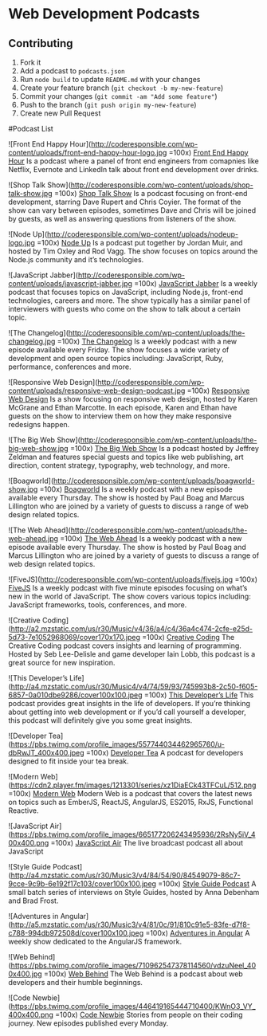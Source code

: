 # Web Development Podcasts

## Contributing 
1. Fork it
2. Add a podcast to `podcasts.json`
3. Run `node build` to update `README.md` with your changes
4. Create your feature branch (`git checkout -b my-new-feature`)
5. Commit your changes (`git commit -am "Add some feature"`)
6. Push to the branch (`git push origin my-new-feature`)
7. Create new Pull Request

#Podcast List

![Front End Happy Hour](http://coderesponsible.com/wp-content/uploads/front-end-happy-hour-logo.jpg =100x)
    [Front End Happy Hour](http://frontendhappyhour.com/)
Is a podcast where a panel of front end engineers from comapnies like Netflix, Evernote and LinkedIn talk about front end development over drinks.


![Shop Talk Show](http://coderesponsible.com/wp-content/uploads/shop-talk-show.jpg =100x)
    [Shop Talk Show](http://shoptalkshow.com/)
Is a podcast focusing on front-end development, starring Dave Rupert and Chris Coyier. The format of the show can vary between episodes, sometimes Dave and Chris will be joined by guests, as well as answering questions from listeners of the show.


![Node Up](http://coderesponsible.com/wp-content/uploads/nodeup-logo.jpg =100x)
    [Node Up](http://nodeup.com/)
Is a podcast put together by Jordan Muir, and hosted by Tim Oxley and Rod Vagg. The show focuses on topics around the Node.js community and it’s technologies.


![JavaScript Jabber](http://coderesponsible.com/wp-content/uploads/javascript-jabber.jpg =100x)
    [JavaScript Jabber](https://devchat.tv/js-jabber)
Is a weekly podcast that focuses topics on JavaScript, including Node.js, front-end technologies, careers and more. The show typically has a similar panel of interviewers with guests who come on the show to talk about a certain topic.


![The Changelog](http://coderesponsible.com/wp-content/uploads/the-changelog.jpg =100x)
    [The Changelog](https://changelog.com/)
Is a weekly podcast with a new episode available every Friday. The show focuses a wide variety of development and open source topics including: JavaScript, Ruby, performance, conferences and more.


![Responsive Web Design](http://coderesponsible.com/wp-content/uploads/responsive-web-design-podcast.jpg =100x)
    [Responsive Web Design](http://responsivewebdesign.com/podcast/)
Is a show focusing on responsive web design, hosted by Karen McGrane and Ethan Marcotte. In each episode, Karen and Ethan have guests on the show to interview them on how they make responsive redesigns happen.


![The Big Web Show](http://coderesponsible.com/wp-content/uploads/the-big-web-show.jpg =100x)
    [The Big Web Show](http://5by5.tv/bigwebshow/)
Is a podcast hosted by Jeffrey Zeldman and features special guests and topics like web publishing, art direction, content strategy, typography, web technology, and more.


![Boagworld](http://coderesponsible.com/wp-content/uploads/boagworld-show.jpg =100x)
    [Boagworld](https://boagworld.com/show/)
Is a weekly podcast with a new episode available every Thursday. The show is hosted by Paul Boag and Marcus Lillington who are joined by a variety of guests to discuss a range of web design related topics.


![The Web Ahead](http://coderesponsible.com/wp-content/uploads/the-web-ahead.jpg =100x)
    [The Web Ahead](http://5by5.tv/webahead)
Is a weekly podcast with a new episode available every Thursday. The show is hosted by Paul Boag and Marcus Lillington who are joined by a variety of guests to discuss a range of web design related topics.


![FiveJS](http://coderesponsible.com/wp-content/uploads/fivejs.jpg =100x)
    [FiveJS](https://fivejs.codeschool.com/)
Is a weekly podcast with five minute episodes focusing on what’s new in the world of JavaScript. The show covers various topics including: JavaScript frameworks, tools, conferences, and more.


![Creative Coding](http://a2.mzstatic.com/us/r30/Music/v4/36/a4/c4/36a4c474-2cfe-e25d-5d73-7e1052968069/cover170x170.jpeg =100x)
    [Creative Coding](http://creativecodingpodcast.com/)
The Creative Coding podcast covers insights and learning of programming. Hosted by Seb Lee-Delisle and game developer Iain Lobb, this podcast is a great source for new inspiration.


![This Developer’s Life](http://a4.mzstatic.com/us/r30/Music4/v4/74/59/93/745993b8-2c50-f605-6857-0a010dbe9286/cover100x100.jpeg =100x)
    [This Developer’s Life](http://thisdeveloperslife.com/)
This podcast provides great insights in the life of developers. If you’re thinking about getting into web development or if you’d call yourself a developer, this podcast will definitely give you some great insights.


![Developer Tea](https://pbs.twimg.com/profile_images/557744034462965760/u-dbRwJT_400x400.jpeg =100x)
    [Developer Tea](http://spec.fm/podcasts/developer-tea)
A podcast for developers designed to fit inside your tea break.


![Modern Web](https://cdn2.player.fm/images/1213301/series/xz1DiaECk43TFCuL/512.png =100x)
    [Modern Web](http://www.modern-web.org/)
Modern Web is a podcast that covers the latest news on topics such as EmberJS, ReactJS, AngularJS, ES2015, RxJS, Functional Reactive.


![JavaScript Air](https://pbs.twimg.com/profile_images/665177206243495936/2RsNy5iV_400x400.png =100x)
    [JavaScript Air](https://javascriptair.com/)
The live broadcast podcast all about JavaScript


![Style Guide Podcast](http://a4.mzstatic.com/us/r30/Music3/v4/84/54/90/84549079-86c7-9cce-9c9b-6e192f17c103/cover100x100.jpeg =100x)
    [Style Guide Podcast](http://styleguides.io/podcast/)
A small batch series of interviews on Style Guides, hosted by Anna Debenham and Brad Frost.


![Adventures in Angular](http://a5.mzstatic.com/us/r30/Music3/v4/81/0c/91/810c91e5-83fe-d7f8-c788-994db972508d/cover100x100.jpeg =100x)
    [Adventures in Angular](https://devchat.tv/adventures-in-angular)
A weekly show dedicated to the AngularJS framework.


![Web Behind](https://pbs.twimg.com/profile_images/710962547378114560/vdzuNeel_400x400.jpg =100x)
    [Web Behind](https://webbehind.com/)
The Web Behind is a podcast about web developers and their humble beginnings.


![Code Newbie](https://pbs.twimg.com/profile_images/446419165444710400/KWnO3_VY_400x400.png =100x)
    [Code Newbie](http://www.codenewbie.org/podcast)
Stories from people on their coding journey. New episodes published every Monday.

